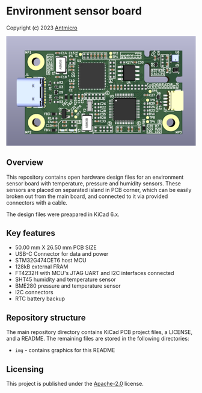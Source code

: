 # Environment sensor board

Copyright (c) 2023 [Antmicro](https://www.antmicro.com)

![Visualization](img/environment-sensor-board-photo.png)

## Overview

This repository contains open hardware design files for an environment sensor board with temperature, pressure and humidity sensors. 
These sensors are placed on separated island in PCB corner, which can be easily broken out from the main board, and connected to it via provided connectors with a cable.

The design files were preapared in KiCad 6.x.

## Key features
* 50.00 mm X 26.50 mm PCB SIZE
* USB-C Connector for data and power
* STM32G474CET6 host MCU
* 128kB external FRAM 
* FT4232H with MCU's JTAG UART and I2C interfaces connected
* SHT45 humidity and temperature sensor
* BME280 pressure and temperature sensor
* I2C connectors
* RTC battery backup

## Repository structure

The main repository directory contains KiCad PCB project files, a LICENSE, and a README.
The remaining files are stored in the following directories:

* `img` - contains graphics for this README

## Licensing

This project is published under the [Apache-2.0](LICENSE) license.

